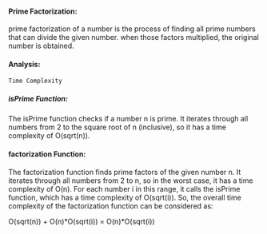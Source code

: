 #### Prime Factorization:

prime factorization of a number is the process of finding all prime numbers that can divide the given number.
when those factors multiplied, the original number is obtained.

#### Analysis:

`Time Complexity`

##### isPrime Function:

The isPrime function checks if a number n is prime.
It iterates through all numbers from 2 to the square root of n (inclusive), so it has a time complexity of O(sqrt(n)).

#### factorization Function:

The factorization function finds prime factors of the given number n.
It iterates through all numbers from 2 to n, so in the worst case, it has a time complexity of O(n).
For each number i in this range, it calls the isPrime function, which has a time complexity of O(sqrt(i)).
So, the overall time complexity of the factorization function can be considered as:

O(sqrt(n)) + O(n)\*O(sqrt(i)) = O(n)\*O(sqrt(i))
